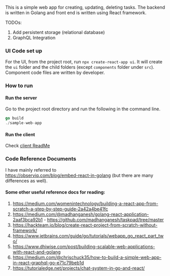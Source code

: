 This is a simple web app for creating, updating, deleting tasks. The backend is written in Golang and front end is written using React framework. 

TODOs: 

1. Add persistent storage (relational database)
2. GraphQL Integration 

### UI Code set up

For the UI, from the project root, run `npx create-react-app ui`. It will create the `ui` folder and the child folders (except `components` folder under `src`). Component code files are written by developer.

### How to run

#### Run the server
Go to the project root directory and run the following in the command line. 

```go
go build
./sample-web-app
```

#### Run the client

Check [client ReadMe](ui/README.md)


### Code Reference Documents
I have mainly referred to   
https://observiq.com/blog/embed-react-in-golang (but there are many differences as well). 

#### Some other useful reference docs for reading: 

1. https://medium.com/womenintechnology/building-a-react-app-from-scratch-a-step-by-step-guide-2a42a4be41fc
1. https://medium.com/@madhanganesh/golang-react-application-2aaf3bca92b1 - https://github.com/madhanganesh/taskpad/tree/master
2. https://hackteam.io/blog/create-react-project-from-scratch-without-framework/
3. https://www.jetbrains.com/guide/go/tutorials/webapp_go_react_part_two/
4. https://www.dhiwise.com/post/building-scalable-web-applications-with-react-and-golang
5. https://medium.com/@chrischuck35/how-to-build-a-simple-web-app-in-react-graphql-go-e71c79beb1d
6. https://tutorialedge.net/projects/chat-system-in-go-and-react/